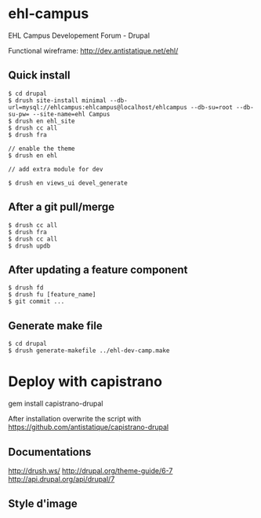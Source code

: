 ehl-campus
==========

EHL Campus Developement Forum - Drupal

Functional wireframe:  http://dev.antistatique.net/ehl/

## Quick install
    $ cd drupal
    $ drush site-install minimal --db-url=mysql://ehlcampus:ehlcampus@localhost/ehlcampus --db-su=root --db-su-pw= --site-name=ehl Campus
    $ drush en ehl_site
    $ drush cc all
    $ drush fra

    // enable the theme
    $ drush en ehl

    // add extra module for dev

    $ drush en views_ui devel_generate


## After a git pull/merge
    $ drush cc all
    $ drush fra
    $ drush cc all
    $ drush updb

## After updating a feature component
    $ drush fd
    $ drush fu [feature_name]
    $ git commit ...


## Generate make file
    $ cd drupal
    $ drush generate-makefile ../ehl-dev-camp.make


# Deploy with capistrano

gem install capistrano-drupal

After installation overwrite the script with https://github.com/antistatique/capistrano-drupal

## Documentations

http://drush.ws/
http://drupal.org/theme-guide/6-7
http://api.drupal.org/api/drupal/7


## Style d'image

